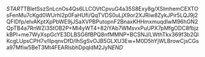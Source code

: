 $START$TBletSszSnLcnOs4Qs6LLCOVtCpvuG4a35S8Exy8g/XSImhemCEXTOsFenMu7cKgd0WUrhl2p0FaHUfi/QqTVDS0uLjX9or2XJRiw8ZykJPir5LQJ9j2QFIDfp/elvAKptXpPbWE9jJSaXVPBPutopnF2BnaxKHHmxmuqdlwM96hGN2QpTB4a7RnWZi3StOB2P+MI4yWT4+82iYAb7WMsvxPuUPX7pMfgODC8fbjzkBPl+me7WyXspGcYE3DLBSG6fBPQ8nfMMNP+BCSNJ/LWthTkx369f3b2QlKcgLUpsCPH7v/IIpqnvDfD/lhSgSvOJB5GLXU3Ew+M0D5hYjWLBrowCjsCGsa97Mfiw5BeT3Mt4FEARlsbhDpqIdM2JyN$END$